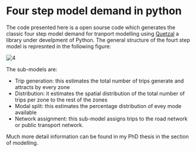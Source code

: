 # Four step model demand in python

The code presented here is a open sourse code which generates the classic four step model demand for tranport modelling using [Quetzal](https://github.com/systragroup/quetzal) a library under develpment of Python. 
The general structure of the fourt step model is represnted in the following figure: 


![4](https://user-images.githubusercontent.com/48104481/134217296-24ea73a7-c393-48fb-9e1d-bbfa38641594.png)


The sub-models are:  
- Trip generation: this estimates the total number of trips generate and attracts by every zone 
- Distribution:  it estimates the spatial distribution of the total number of trips per zone to the rest of the zones 
- Modal split: this estimates the percentage distribution of evey mode available  
- Network assignment: this sub-model assigns trips to the road network or public transport network. 


Much more detail information can be found in my PhD thesis in the section of modelling.


